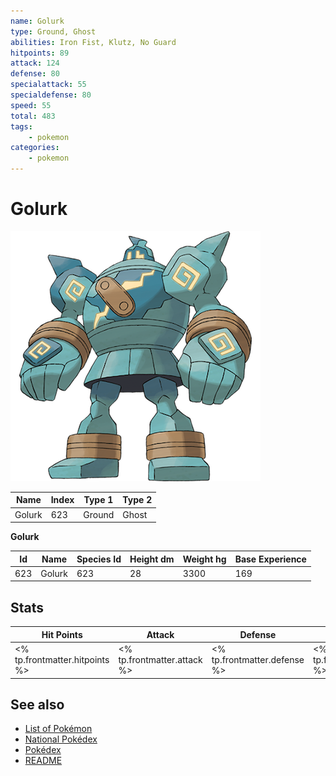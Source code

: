 ```yaml
---
name: Golurk
type: Ground, Ghost
abilities: Iron Fist, Klutz, No Guard
hitpoints: 89
attack: 124
defense: 80
specialattack: 55
specialdefense: 80
speed: 55
total: 483
tags:
    - pokemon
categories:
    - pokemon
---
```


# Golurk


![Golurk](images/623.png)

| **Name** | **Index** | **Type 1** | **Type 2** |
|----|----|----|----|
| Golurk | 623 | Ground | Ghost  |

**Golurk** 




| **Id** | **Name** | **Species Id** | **Height dm** | **Weight hg** | **Base Experience** |
|--------|----------|----------------|------------|------------|---------------------|
| 623 | Golurk | 623 | 28 | 3300 | 169 |



## Stats

| **Hit Points** | **Attack** | **Defense** | **Special Attack** | **Special Defense** | **Speed** | **Total** |
|----------------|------------|-------------|--------------------|---------------------|-----------|-----------|
| <% tp.frontmatter.hitpoints %> | <% tp.frontmatter.attack %> | <% tp.frontmatter.defense %> | <% tp.frontmatter.specialattack %> | <% tp.frontmatter.specialdefense %> | <% tp.frontmatter.speed %> | <% tp.frontmatter.total %> |

## See also

- [List of Pokémon](../pokemon.md)
- [National Pokédex](../national_pokedex.md)
- [Pokédex](../pokedex.md)
- [README](../README.md)
